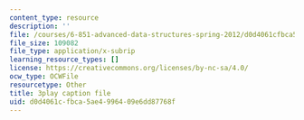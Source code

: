 ```yaml
---
content_type: resource
description: ''
file: /courses/6-851-advanced-data-structures-spring-2012/d0d4061cfbca5ae4996409e6dd87768f_FzS0n_Z8lrk.vtt
file_size: 109082
file_type: application/x-subrip
learning_resource_types: []
license: https://creativecommons.org/licenses/by-nc-sa/4.0/
ocw_type: OCWFile
resourcetype: Other
title: 3play caption file
uid: d0d4061c-fbca-5ae4-9964-09e6dd87768f
---
```

